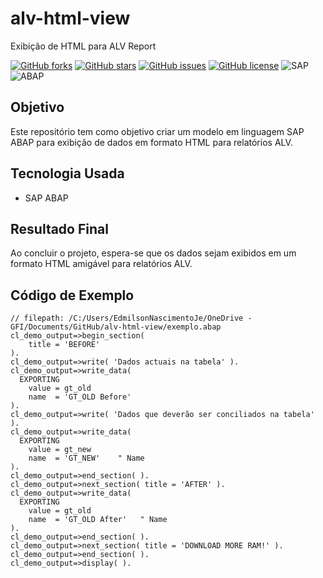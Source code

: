 # alv-html-view
Exibição de HTML para ALV Report

[![GitHub forks](https://img.shields.io/github/forks/edmilson-nascimento/alv-html-view?style=social)](https://github.com/edmilson-nascimento/alv-html-view/network/members)
[![GitHub stars](https://img.shields.io/github/stars/edmilson-nascimento/alv-html-view?style=social)](https://github.com/edmilson-nascimento/alv-html-view/stargazers)
[![GitHub issues](https://img.shields.io/github/issues/edmilson-nascimento/alv-html-view)](https://github.com/edmilson-nascimento/alv-html-view/issues)
[![GitHub license](https://img.shields.io/github/license/edmilson-nascimento/alv-html-view)](https://github.com/edmilson-nascimento/alv-html-view/blob/main/LICENSE)
![SAP](https://img.shields.io/badge/SAP-000000?style=flat&logo=sap&logoColor=white)
![ABAP](https://img.shields.io/badge/ABAP-0A9EDC?style=flat&logo=sap&logoColor=white)

## Objetivo
Este repositório tem como objetivo criar um modelo em linguagem SAP ABAP para exibição de dados em formato HTML para relatórios ALV.

## Tecnologia Usada
- SAP ABAP

## Resultado Final
Ao concluir o projeto, espera-se que os dados sejam exibidos em um formato HTML amigável para relatórios ALV.

## Código de Exemplo
```abap
// filepath: /C:/Users/EdmilsonNascimentoJe/OneDrive - GFI/Documents/GitHub/alv-html-view/exemplo.abap
cl_demo_output=>begin_section(
    title = 'BEFORE'
).
cl_demo_output=>write( 'Dados actuais na tabela' ).
cl_demo_output=>write_data(
  EXPORTING
    value = gt_old
    name  = 'GT_OLD Before'
).
cl_demo_output=>write( 'Dados que deverão ser conciliados na tabela' ).
cl_demo_output=>write_data(
  EXPORTING
    value = gt_new
    name  = 'GT_NEW'    " Name
).
cl_demo_output=>end_section( ).
cl_demo_output=>next_section( title = 'AFTER' ).
cl_demo_output=>write_data(
  EXPORTING
    value = gt_old
    name  = 'GT_OLD After'   " Name
).
cl_demo_output=>end_section( ).
cl_demo_output=>next_section( title = 'DOWNLOAD MORE RAM!' ).
cl_demo_output=>end_section( ).
cl_demo_output=>display( ).